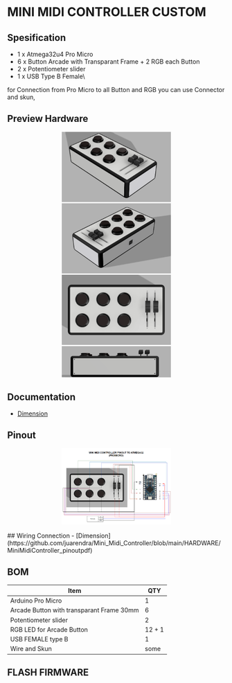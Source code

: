 # MINI MIDI CONTROLLER CUSTOM

## Spesification
- 1 x Atmega32u4 Pro Micro
- 6 x Button Arcade with Transparant Frame + 2 RGB each Button
- 2 x Potentiometer slider
- 1 x USB Type B Female\

for Connection from Pro Micro to all Button and RGB you can use Connector and skun, 

## Preview Hardware
<p align="center">
  <img src="DOC/miniMidiController_1.png" width="50%" height="50%">
  <img src="DOC/miniMidiController_2.png" width="50%" height="50%">
  <img src="DOC/miniMidiController_3.png" width="50%" height="50%">
  <img src="DOC/miniMidiController_4.png" width="50%" height="50%">
</p>

## Documentation
- [Dimension](https://github.com/juarendra/Mini_Midi_Controller/blob/main/HARDWARE/dimension%20custom.pdf)

## Pinout
<p align="center">
  <img src="DOC/miniMidiController_pinout.png" width="50%" height="50%">
</p>
## Wiring Connection
- [Dimension](https://github.com/juarendra/Mini_Midi_Controller/blob/main/HARDWARE/MiniMidiController_pinoutpdf)

## BOM
| Item  | QTY |
| ------------- | ------------- |
| Arduino Pro Micro  | 1  |
| Arcade Button with transparant Frame 30mm | 6  |
| Potentiometer slider  | 2  |
| RGB LED for Arcade Button | 12 + 1  |
| USB FEMALE type B | 1  |
| Wire and Skun | some  |

## FLASH FIRMWARE









